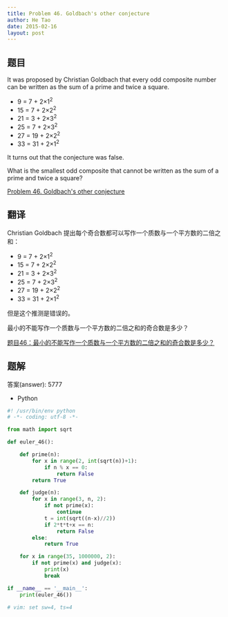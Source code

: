```yaml
---
title: Problem 46. Goldbach's other conjecture
author: He Tao
date: 2015-02-16
layout: post
---
```


## 题目

It was proposed by Christian Goldbach that every odd composite number can be written as the sum of a prime and twice a square.

+ 9 = 7 + 2×1<sup>2</sup>
+ 15 = 7 + 2×2<sup>2</sup>
+ 21 = 3 + 2×3<sup>2</sup>
+ 25 = 7 + 2×3<sup>2</sup>
+ 27 = 19 + 2×2<sup>2</sup>
+ 33 = 31 + 2×1<sup>2</sup>

It turns out that the conjecture was false.
<!--more-->
What is the smallest odd composite that cannot be written as the sum of a prime and twice a square?

[Problem 46. Goldbach's other conjecture](https://projecteuler.net/problem=46 "Problem 46")

## 翻译

Christian Goldbach 提出每个奇合数都可以写作一个质数与一个平方数的二倍之和：

+ 9 = 7 + 2×1<sup>2</sup>
+ 15 = 7 + 2×2<sup>2</sup>
+ 21 = 3 + 2×3<sup>2</sup>
+ 25 = 7 + 2×3<sup>2</sup>
+ 27 = 19 + 2×2<sup>2</sup>
+ 33 = 31 + 2×1<sup>2</sup>

但是这个推测是错误的。

最小的不能写作一个质数与一个平方数的二倍之和的奇合数是多少？

[题目46：最小的不能写作一个质数与一个平方数的二倍之和的奇合数是多少？](http://pe.spiritzhang.com/index.php/2011-05-11-09-44-54/47-46 "题目46")

## 题解

答案(answer): 5777

+ Python

```python
#! /usr/bin/env python
# -*- coding: utf-8 -*-

from math import sqrt

def euler_46():

    def prime(n):
        for x in range(2, int(sqrt(n))+1):
            if n % x == 0:
                return False
        return True

    def judge(n):
        for x in range(3, n, 2):
            if not prime(x):
                continue
            t = int(sqrt((n-x)//2))
            if 2*t*t+x == n:
                return False
        else:
            return True

    for x in range(35, 1000000, 2):
        if not prime(x) and judge(x):
            print(x)
            break

if __name__ == '__main__':
    print(euler_46())

# vim: set sw=4, ts=4
```
